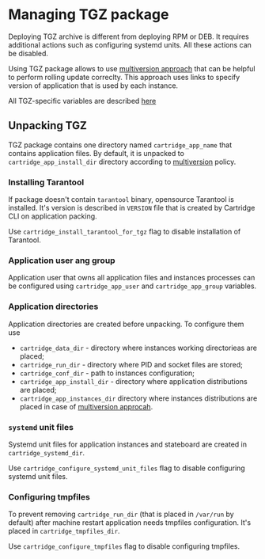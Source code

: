 # Managing TGZ package

Deploying TGZ archive is different from deploying RPM or DEB.
It requires additional actions such as configuring systemd units.
All these actions can be disabled.

Using TGZ package allows to use [multiversion approach](/doc/multiversion.md)
that can be helpful to perform rolling update correclty.
This approach uses links to specify version of application that is used by each
instance.

All TGZ-specific variables are described [here](/doc/variables.md#TGZ-specific-configuration)

## Unpacking TGZ

TGZ package contains one directory named `cartridge_app_name` that contains application files.
By default, it is unpacked to `cartridge_app_install_dir` directory according to
[multiversion](/doc/multiversion.md) policy.

### Installing Tarantool

If package doesn't contain `tarantool` binary, opensource Tarantool is installed.
It's version is described in `VERSION` file that is created by Cartridge CLI
on application packing.

Use `cartridge_install_tarantool_for_tgz` flag to disable installation
of Tarantool.

### Application user ang group

Application user that owns all application files and instances processes
can be configured using `cartridge_app_user` and `cartridge_app_group` variables.

### Application directories

Application directories are created before unpacking.
To configure them use

* `cartridge_data_dir` - directory where instances working directorieas are placed;
* `cartridge_run_dir` - directory where PID and socket files are stored;
* `cartridge_conf_dir` - path to instances configuration;
* `cartridge_app_install_dir` - directory where application distributions are placed;
* `cartridge_app_instances_dir` directory where instances distributions are placed in
  case of [multiversion approcah](/doc/multiversion.md).

### `systemd` unit files

Systemd unit files for application instances and stateboard are
created in `cartridge_systemd_dir`.

Use `cartridge_configure_systemd_unit_files` flag to disable configuring systemd
unit files.

### Configuring tmpfiles

To prevent removing `cartridge_run_dir` (that is placed in `/var/run` by default)
after machine restart application needs tmpfiles configuration.
It's placed in `cartridge_tmpfiles_dir`.

Use `cartridge_configure_tmpfiles` flag to disable configuring tmpfiles.
